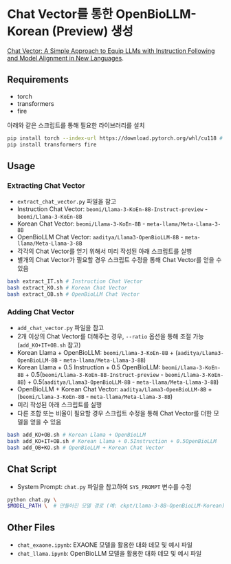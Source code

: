 # Chat Vector를 통한 OpenBioLLM-Korean (Preview) 생성

[Chat Vector: A Simple Approach to Equip LLMs with Instruction Following and Model Alignment in New Languages](https://arxiv.org/pdf/2310.04799).

## Requirements

* torch
* transformers
* fire

아래와 같은 스크립트를 통해 필요한 라이브러리를 설치

```bash
pip install torch --index-url https://download.pytorch.org/whl/cu118 # change to your CUDA version
pip install transformers fire
```

## Usage

### Extracting Chat Vector

* `extract_chat_vector.py` 파일을 참고
* Instruction Chat Vector: `beomi/Llama-3-KoEn-8B-Instruct-preview` - `beomi/Llama-3-KoEn-8B`
* Korean Chat Vector: `beomi/Llama-3-KoEn-8B` - `meta-llama/Meta-Llama-3-8B`
* OpenBioLLM Chat Vector: `aaditya/Llama3-OpenBioLLM-8B` - `meta-llama/Meta-Llama-3-8B`
* 각각의 Chat Vector를 얻기 위해서 미리 작성된 아래 스크립트를 실행
* 별개의 Chat Vector가 필요할 경우 스크립트 수정을 통해 Chat Vector를 얻을 수 있음

```bash
bash extract_IT.sh # Instruction Chat Vector
bash extract_KO.sh # Korean Chat Vector
bash extract_OB.sh # OpenBioLLM Chat Vector
```

### Adding Chat Vector

* `add_chat_vector.py` 파일을 참고
* 2개 이상의 Chat Vector를 더해주는 경우, `--ratio` 옵션을 통해 조절 가능 (`add_KO+IT+OB.sh` 참고)
* Korean Llama + OpenBioLLM: `beomi/Llama-3-KoEn-8B` + (`aaditya/Llama3-OpenBioLLM-8B` - `meta-llama/Meta-Llama-3-8B`)
* Korean Llama + 0.5 Instruction + 0.5 OpenBioLLM: `beomi/Llama-3-KoEn-8B` + 0.5(`beomi/Llama-3-KoEn-8B-Instruct-preview` - `beomi/Llama-3-KoEn-8B`) + 0.5(`aaditya/Llama3-OpenBioLLM-8B` - `meta-llama/Meta-Llama-3-8B`)
* OpenBioLLM + Korean Chat Vector: `aaditya/Llama3-OpenBioLLM-8B` + (`beomi/Llama-3-KoEn-8B` - `meta-llama/Meta-Llama-3-8B`)
* 미리 작성된 아래 스크립트를 실행
* 다른 조합 또는 비율이 필요할 경우 스크립트 수정을 통해 Chat Vector를 더한 모델을 얻을 수 있음

```bash
bash add_KO+OB.sh # Korean Llama + OpenBioLLM
bash add_KO+IT+OB.sh # Korean Llama + 0.5Instruction + 0.5OpenBioLLM
bash add_OB+KO.sh # OpenBioLLM + Korean Chat Vector
```

## Chat Script

* System Prompt: `chat.py` 파일을 참고하여 `SYS_PROMPT` 변수를 수정

```bash
python chat.py \
$MODEL_PATH \  # 만들어진 모델 경로 (예: ckpt/Llama-3-8B-OpenBioLLM-Korean)
```

## Other Files

* `chat_exaone.ipynb`: EXAONE 모델을 활용한 대화 데모 및 예시 파일
* `chat_llama.ipynb`: OpenBioLLM 모델을 활용한 대화 데모 및 예시 파일
